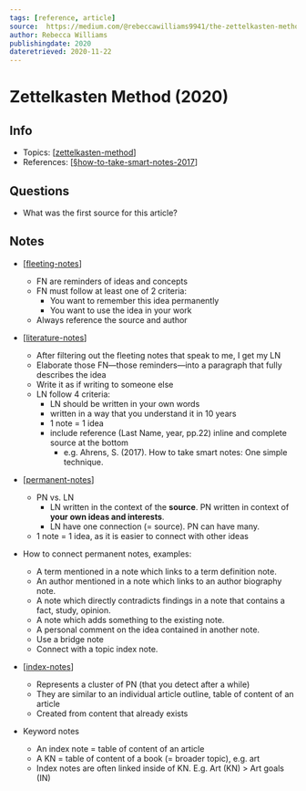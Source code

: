 ```yaml
---
tags: [reference, article]
source:  https://medium.com/@rebeccawilliams9941/the-zettelkasten-method-examples-to-help-you-get-started-8f8a44fa9ae6
author: Rebecca Williams
publishingdate: 2020
dateretrieved: 2020-11-22
---
```


# Zettelkasten Method (2020)

## Info

- Topics: [[zettelkasten-method]]
- References: [[§how-to-take-smart-notes-2017]]

## Questions

- What was the first source for this article?

## Notes

- [[fleeting-notes]]
  - FN are reminders of ideas and concepts
  - FN must follow at least one of 2 criteria:
    - You want to remember this idea permanently
    - You want to use the idea in your work
  - Always reference the source and author
  
- [[literature-notes]]
  - After filtering out the fleeting notes that speak to me, I get my LN
  - Elaborate those FN—those reminders—into a paragraph that fully describes the idea
  - Write it as if writing to someone else
  - LN follow 4 criteria:
    - LN should be written in your own words
    - written in a way that you understand it in 10 years
    - 1 note = 1 idea
    - include reference (Last Name, year, pp.22) inline and complete source at the bottom
      - e.g. Ahrens, S. (2017). How to take smart notes: One simple technique.
  
- [[permanent-notes]] 
  - PN vs. LN
    - LN written in the context of the **source**. PN written in context of **your own ideas and interests**.
    - LN have one connection (= source). PN can have many.
  - 1 note = 1 idea, as it is easier to connect with other ideas

- How to connect permanent notes, examples: 
  - A term mentioned in a note which links to a term definition note.
  - An author mentioned in a note which links to an author biography note.
  - A note which directly contradicts findings in a note that contains a fact, study, opinion.
  - A note which adds something to the existing note.
  - A personal comment on the idea contained in another note.
  - Use a bridge note
  - Connect with a topic index note.

- [[index-notes]]
  - Represents a cluster of PN (that you detect after a while)
  - They are similar to an individual article outline, table of content of an article
  - Created from content that already exists

- Keyword notes
  - An index note = table of content of an article
  - A KN = table of content of a book (= broader topic), e.g. art
  - Index notes are often linked inside of KN. E.g. Art (KN) > Art goals (IN)


[//begin]: # "Autogenerated link references for markdown compatibility"
[zettelkasten-method]: ../3-literature/zettelkasten-method "Zettelkasten Method"
[§how-to-take-smart-notes-2017]: §how-to-take-smart-notes-2017 "How to Take Smart Notes (2017)"
[fleeting-notes]: ../3-literature/fleeting-notes "Fleeting Notes"
[literature-notes]: ../3-literature/literature-notes "Literature Notes"
[permanent-notes]: ../3-literature/permanent-notes "Permanent Notes"
[index-notes]: ../3-literature/index-notes "Index Notes"
[//end]: # "Autogenerated link references"